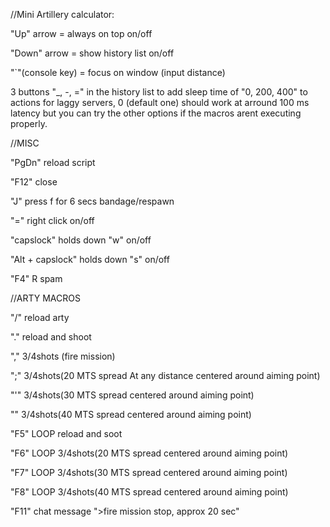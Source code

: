 //Mini Artillery calculator:

"Up" arrow = always on top on/off

"Down" arrow = show history list on/off

"`"(console key) = focus on window (input distance)

3 buttons "_, -, =" in the history list to add sleep time of "0, 200, 400" to actions for laggy servers, 0 (default one) should work at arround 100 ms latency but you can try the other options if the macros arent executing properly. 

//MISC

"PgDn" reload script

"F12" close

"J" press f for 6 secs bandage/respawn

"=" right click on/off

"capslock" holds down "w" on/off

"Alt + capslock" holds down "s" on/off

"F4" R spam

//ARTY MACROS

"/" reload arty

"." reload and shoot

"," 3/4shots (fire mission)

";" 3/4shots(20 MTS spread At any distance centered around aiming point)

"'" 3/4shots(30 MTS spread centered around aiming point)

"\" 3/4shots(40 MTS spread centered around aiming point)

"F5" LOOP reload and soot

"F6" LOOP 3/4shots(20 MTS spread centered around aiming point)

"F7" LOOP 3/4shots(30 MTS spread centered around aiming point)

"F8" LOOP 3/4shots(40 MTS spread centered around aiming point)

"F11" chat message ">fire mission stop, approx 20 sec"
